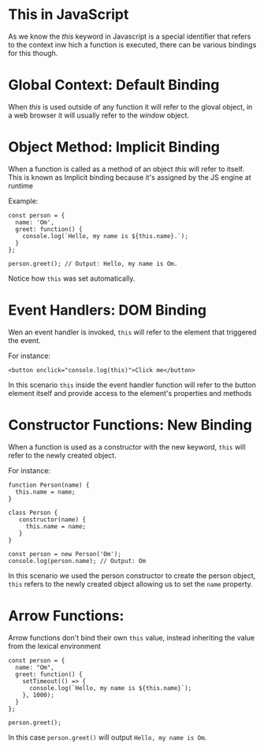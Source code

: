 # This in JavaScript

As we know the _this_ keyword in Javascript is a special identifier that refers to the context inw hich a function is executed, there can be various bindings for this though.

# Global Context: Default Binding

When _this_ is used outside of any function it will refer to the gloval object, in a web browser it will usually refer to the _window_ object.

# Object Method: Implicit Binding

When a function is called as a method of an object _this_ will refer to itself. This is known as Implicit binding because it's assigned by the JS engine at runtime

Example:

```
const person = {
  name: 'Om',
  greet: function() {
    console.log(`Hello, my name is ${this.name}.`);
  }
};

person.greet(); // Output: Hello, my name is Om.
```

Notice how `this` was set automatically.

# Event Handlers: DOM Binding

Wen an event handler is invoked, `this` will refer to the element that triggered the event.

For instance:

```
<button onclick="console.log(this)">Click me</button>
```

In this scenario `this` inside the event handler function will refer to the button element itself and provide access to the element's properties and methods

# Constructor Functions: New Binding

When a function is used as a constructor with the new keyword, `this` will refer to the newly created object.

For instance:

```
function Person(name) {
  this.name = name;
}

class Person {
   constructor(name) {
     this.name = name;
   }
}

const person = new Person('Om');
console.log(person.name); // Output: Om
```

In this scenario we used the person constructor to create the person object, `this` refers to the newly created object allowing us to set the `name` property.

# Arrow Functions:

Arrow functions don't bind their own `this` value, instead inheriting the value from the lexical environment

```
const person = {
  name: "Om",
  greet: function() {
    setTimeout(() => {
      console.log(`Hello, my name is ${this.name}`);
    }, 1000);
  }
};

person.greet();
```

In this case `person.greet()` will output `Hello, my name is Om`.

